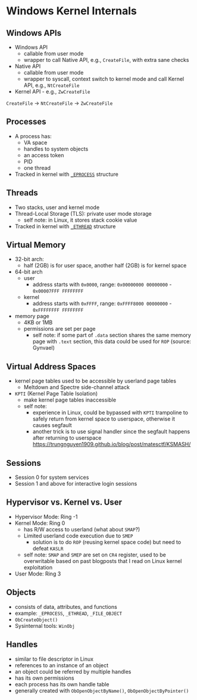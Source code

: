 # Windows Kernel Internals

## Windows APIs

- Windows API
  - callable from user mode
  - wrapper to call Native API, e.g., `CreateFile`, with extra sane checks
- Native API
  - callable from user mode
  - wrapper to syscall, context switch to kernel mode and call Kernel API, e.g., `NtCreateFile`
- Kernel API - e.g., `ZwCreateFile`

`CreateFile` -> `NtCreateFile` -> `ZwCreateFile`

## Processes

- A process has:
  - VA space
  - handles to system objects
  - an access token
  - PID
  - one thread
- Tracked in kernel with [`_EPROCESS`](https://www.vergiliusproject.com/kernels/x64/Windows%2011/21H2%20(RTM)/_EPROCESS) structure

## Threads

- Two stacks, user and kernel mode
- Thread-Local Storage (TLS): private user mode storage
  - self note: in Linux, it stores stack cookie value
- Tracked in kernel with [`_ETHREAD`](https://www.vergiliusproject.com/kernels/x64/Windows%2011/21H2%20(RTM)/_ETHREAD) structure

## Virtual Memory

- 32-bit arch:
  - half (2GB) is for user space, another half (2GB) is for kernel space
- 64-bit arch
  - user
    - address starts with `0x0000`, range: `0x00000000 00000000` - `0x00007FFF FFFFFFFF`
  - kernel
    - address starts with `0xFFFF`, range: `0xFFFF8000 00000000` - `0xFFFFFFFF FFFFFFFF`
- memory page
  - 4KB or 1MB
  - permissions are set per page
    - self note: if some part of `.data` section shares the same memory page with `.text` section, this data could be used for `ROP` (source: Gynvael)

## Virtual Address Spaces

- kernel page tables used to be accessible by userland page tables
  - Meltdown and Spectre side-channel attack
- `KPTI` (Kernel Page Table Isolation)
  - make kernel page tables inaccessible
  - self note:
    - experience in Linux, could be bypassed with `KPTI` trampoline to safely return from kernel space to userspace, otherwise it causes segfault
    - another trick is to use signal handler since the segfault happens after returning to userspace <https://trungnguyen1909.github.io/blog/post/matesctf/KSMASH/>

## Sessions

- Session 0 for system services
- Session 1 and above for interactive login sessions

## Hypervisor vs. Kernel vs. User

- Hypervisor Mode: Ring -1
- Kernel Mode: Ring 0
  - has R/W access to userland (what about `SMAP`?)
  - Limited userland code execution due to `SMEP`
    - solution is to do `ROP` (reusing kernel space code) but need to defeat `KASLR`
  - self note: `SMAP` and `SMEP` are set on `CR4` register, used to be overwritable based on past blogposts that I read on Linux kernel exploitation
- User Mode: Ring 3

## Objects

- consists of data, attributes, and functions
- example: `_EPROCESS`, `_ETHREAD`, `_FILE_OBJECT`
- `ObCreateObject()`
- Sysinternal tools: `WinObj`

## Handles

- similar to file descriptor in Linux
- references to an instance of an object
- an object could be referred by multiple handles
- has its own permissions
- each process has its own handle table
- generally created with `ObOpenObjectByName()`, `ObOpenObjectByPointer()`
